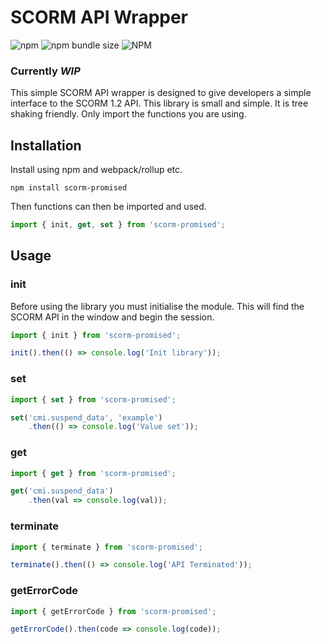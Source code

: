 # SCORM API Wrapper

![npm](https://img.shields.io/npm/v/scorm-promised.svg) ![npm bundle size](https://img.shields.io/bundlephobia/minzip/scorm-promised.svg) ![NPM](https://img.shields.io/npm/l/scorm-promised.svg)


### Currently *WIP*

This simple SCORM API wrapper is designed to give developers a simple interface to the SCORM 1.2 API. This library is small and simple. It is tree shaking friendly. Only import the functions you are using.

## Installation

Install using npm and webpack/rollup etc.
```
npm install scorm-promised
```

Then functions can then be imported and used.
```js
import { init, get, set } from 'scorm-promised';
```

## Usage

### init

Before using the library you must initialise the module. This will find the SCORM API in the window and begin the session.

```js
import { init } from 'scorm-promised';

init().then(() => console.log('Init library'));
```

### set

```js
import { set } from 'scorm-promised';

set('cmi.suspend_data', 'example')
    .then(() => console.log('Value set'));
```

### get

```js
import { get } from 'scorm-promised';

get('cmi.suspend_data')
    .then(val => console.log(val));
```

### terminate

```js
import { terminate } from 'scorm-promised';

terminate().then(() => console.log('API Terminated'));
```

### getErrorCode

```js
import { getErrorCode } from 'scorm-promised';

getErrorCode().then(code => console.log(code));
```